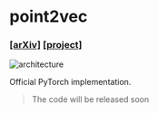 # point2vec

### [[arXiv]](https://arxiv.org/abs/2303.16570) [[project]](https://point2vec.ka.codes)

![architecture](https://user-images.githubusercontent.com/7303830/229210206-3df19b2c-f0bf-46ee-b0c2-d1ec1a3123d4.png)

Official PyTorch implementation.

> The code will be released soon
